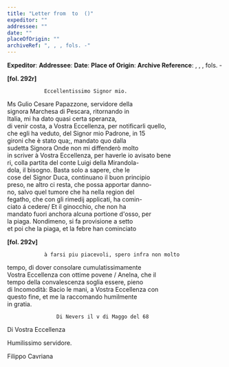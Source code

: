 ```yaml
---
title: "Letter from  to  ()"
expeditor: ""
addressee: ""
date: ""
placeOfOrigin: ""
archiveRef: ", , , fols. -"
---
```


**Expeditor**: 
**Addressee**: 
**Date**: 
**Place of Origin**: 
**Archive Reference**: , , , fols. -


        
            
                
**[fol. 292r]**

                Eccellentissimo Signor mio.


                  
Ms Gulio Cesare Papazzone, servidore della   
signora Marchesa di Pescara, ritornando in   
Italia, mi ha dato quasi certa speranza,   
di venir costa, a Vostra Eccellenza, per notificarli quello,   
che egli ha veduto, del Signor mio Padrone, in 15   
gironi che è stato qua;, mandato quo dalla   
sudetta Signora Onde non mi diffenderò molto   
in scriver à Vostra Eccellenza, per haverle io avisato bene  
ri, colla partita del conte Luigi della Mirandola-  
dola, il bisogno. Basta solo a sapere, che le   
cose del Signor Duca, continuano il buon principio   
preso, ne altro ci resta, che possa apportar danno-  
no, salvo quel tumore che ha nella region del   
fegatho, che con gli rimedij applicati, ha comin-  
ciato á cedere/ Et il ginocchio, che non ha   
mandato fuori anchora alcuna portione d'osso, per   
la piaga. Nondimeno, si fa provisione a setto   
et poi che la piaga, et la febre han cominciato


                
**[fol. 292v]**

                à farsi piu piacevoli, spero infra non molto   
tempo, di dover consolare cumulatissimamente   
Vostra Eccellenza con ottime povene / Anelna, che il   
tempo della convalescenza soglia essere, pieno   
di Incomodità: Bacio le mani, a Vostra Eccellenza con   
questo fine, et me la raccomando humilmente   
in gratia.


                
                    Di Nevers il v di Maggo del 68
                      
Di Vostra Eccellenza
                      
Humilissimo servidore.
                      
Filippo Cavriana
                


            
        
    